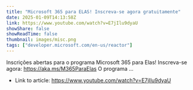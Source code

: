 ```yaml
---
title: "Microsoft 365 para ELAS! Inscreva-se agora gratuitamente"
date: 2025-01-09T14:13:58Z
link: https://www.youtube.com/watch?v=E7jIlu9dyaU
showShare: false
showReadTime: false
thumbnail: images/misc.png
tags: ["developer.microsoft.com/en-us/reactor"]
---
```

Inscrições abertas para o programa Microsoft 365 para Elas! Inscreva-se agora: https://aka.ms/M365ParaElas O programa ...

- Link to article: https://www.youtube.com/watch?v=E7jIlu9dyaU
